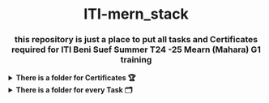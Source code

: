<h1 align="center">
  ITI-mern_stack
</h1>
<h3 align="center">
  this repository is just a place to put all tasks and Certificates required for ITI Beni Suef Summer T24 -25 Mearn (Mahara) G1 training
</h3>

<details>
<summary><strong>There is a folder for Certificates 🏆</strong></summary>

- I have [HTML&CSS](./Certificates/HTML&CSS_Course_Certificate.pdf) Certificate
- I have [JavaScript](./Certificates/JavaScript_Course_Certificate.pdf) Certificate
- I have [JavaScript&ES6](./Certificates/JavaScript&ES6_Course_Certificate.pdf) Certificate
- I have [React JS](./Certificates/React_Course_Certificate.pdf) Certificate
- I have [TypeScript](./Certificates/TypeScript_Course_Certificate.pdf) Certificate

</details>

<details>
<summary><strong>There is a folder for every Task 🗂️</strong></summary>

- [HTML & CSS Task](./Tasks/HTML_&_CSS_Task) is done ✅
- [JavaScript Task](./Tasks/JavaScript_task) is done ✅
- [ES6 Task](./Tasks/ES6_task) is done ✅

</details>
